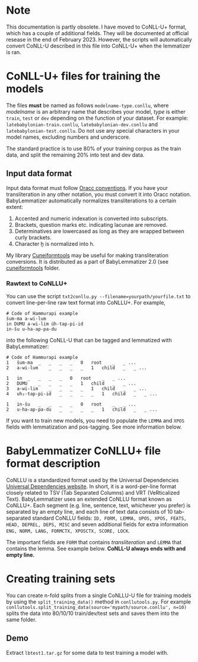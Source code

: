 # Note
This documentation is partly obsolete. I have moved to CoNLL-U+ format, which has a couple of additional fields. They will be documented at official resease in the end of February 2023. However, the scripts will automatically convert CoNLL-U described in this file into CoNLL-U+ when the lemmatizer is ran.

# CoNLL-U+ files for training the models
The files **must** be named as follows ```modelname-type.conllu```, where *modelname* is an arbitrary name that describes your model, *type* is either ```train```, ```test``` or ```dev``` depending on the function of your dataset. For example: ```latebabylonian-train.conllu```, ```latebabylonian-dev.conllu``` and ```latebabylonian-test.conllu```. Do not use any special characters in your model names, excluding numbers and underscore.

The standard practice is to use 80% of your training corpus as the train data, and split the remaining 20% into test and dev data.

## Input data format
Input data format must follow [Oracc conventions](http://oracc.museum.upenn.edu/doc/help/languages/akkadian/akkadianstylesheet/index.html). If you have your transliteration in any other notation, you must convert it into Oracc notation. BabyLemmatizer automatically normalizes transliterations to a certain extent:

1. Accented and numeric indexation is converted into subscripts.
2. Brackets, question marks etc. indicating lacunae are removed.
3. Determinatives are lowercased as long as they are wrapped between curly brackets.
4. Character ḫ is normalized into h.

My library [Cuneiformtools](https://docs.google.com/document/d/1kW9DnCpXGICJ_ttOCO182G2jivE7_knVOZP_v6vdNPw/) may be useful for making transliteration conversions. It is distributed as a part of BabyLemmatizer 2.0 (see [cuneiformtools](https://github.com/asahala/BabyLemmatizer/tree/main/cuneiformtools) folder.

### Rawtext to CoNLLU+
You can use the script ```txt2conllu.py --filename=yourpath/yourfile.txt``` to convert line-per-line raw text format into CoNLLU+. For example,

```
# Code of Hammurapi example
šum-ma a-wi-lum
in DUMU a-wi-lim úh-tap-pi-id
in-šu u-ha-ap-pa-du
```

into the following CoNLL-U that can be tagged and lemmatized with BabyLemmatizer:

```
# Code of Hammurapi example
1	šum-ma	_	_	_	_	0	root	_	_ ...
2	a-wi-lum	_	_	_	_	1	child	_	_ ...

1	in	_	_	_	_	0	root	_	_ ...
2	DUMU	_	_	_	_	1	child	_	_ ...
3	a-wi-lim	_	_	_	_	1	child	_	_ ...
4	uh₂-tap-pi-id	_	_	_	_	1	child	_	_ ...

1	in-šu	_	_	_	_	0	root	_	_ ...
2	u-ha-ap-pa-du	_	_	_	_	1	child	_	_ ...

```

If you want to train new models, you need to populate the ```LEMMA``` and ```XPOS``` fields with lemmatization and pos-tagging. See more information below.


# BabyLemmatizer CoNLLU+ file format description
CoNLLU is a standardized format used by the Universal Dependencies [Universal Dependencies website](https://universaldependencies.org/format.html). In short, it is a word-per-line format closely related to TSV (Tab Separated Columns) and VRT (VeRticalized Text). BabyLemmatizer uses an extended CoNLLU format known as CoNLLU+. Each segment (e.g. line, sentence, text, whichever you prefer) is separated by an empty line, and each line of text data consists of 10 tab-separated standard CoNLLU fields: ```ID, FORM, LEMMA, UPOS, XPOS, FEATS, HEAD, DEPREL, DEPS, MISC``` and seven additional fields for extra information ```ENG, NORM, LANG, FORMCTX, XPOSCTX, SCORE, LOCK```.

The important fields are ```FORM``` that contains *transliteration* and ```LEMMA``` that contains the lemma. See example below. **CoNLL-U always ends with and empty line.**


# Creating training sets

You can create n-fold splits from a single CoNLLU-U file for training models by using the ```split_training_data()``` method in  ```conllutools.py```.  For example ```conllutools.split_training_data(source='mypath/source.conllu', n=10)``` splits the data into 80/10/10 train/dev/test sets and saves them into the same folder.

## Demo
Extract ```lbtest1.tar.gz``` for some data to test training a model with.
